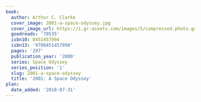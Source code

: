 ```yaml
---
book:
  author: Arthur C. Clarke
  cover_image: 2001-a-space-odyssey.jpg
  cover_image_url: https://i.gr-assets.com/images/S/compressed.photo.goodreads.com/books/1432468943l/70535._SY475_.jpg
  goodreads: '70535'
  isbn10: 0451457994
  isbn13: '9780451457998'
  pages: '297'
  publication_year: '2000'
  series: Space Odyssey
  series_position: '1'
  slug: 2001-a-space-odyssey
  title: '2001: A Space Odyssey'
plan:
  date_added: '2018-07-31'
---
```

